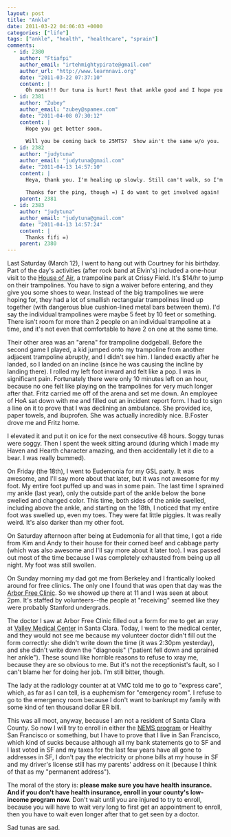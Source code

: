 ```yaml
---
layout: post
title: "Ankle"
date: 2011-03-22 04:06:03 +0000
categories: ["life"]
tags: ["ankle", "health", "healthcare", "sprain"]
comments:
  - id: 2380
    author: "Ftiafpi"
    author_email: "irtehmightypirate@gmail.com"
    author_url: "http://www.learnnavi.org"
    date: "2011-03-22 07:37:10"
    content: |
      Oh noes!!! Our tuna is hurt! Rest that ankle good and I hope you get better soon.
  - id: 2381
    author: "Zubey"
    author_email: "zubey@spamex.com"
    date: "2011-04-08 07:30:12"
    content: |
      Hope you get better soon.
      
      Will you be coming back to 25MTS?  Show ain't the same w/o you.
  - id: 2382
    author: "judytuna"
    author_email: "judytuna@gmail.com"
    date: "2011-04-13 14:57:10"
    content: |
      Heya, thank you. I'm healing up slowly. Still can't walk, so I'm mostly just staying at home. 
      
      Thanks for the ping, though =) I do want to get involved again!
    parent: 2381
  - id: 2383
    author: "judytuna"
    author_email: "judytuna@gmail.com"
    date: "2011-04-13 14:57:24"
    content: |
      Thanks fifi =)
    parent: 2380
---
```


Last Saturday (March 12), I went to hang out with Courtney for his birthday. Part of the day's activities (after rock band at Elvin's) included a one-hour visit to the [House of Air](http://houseofairsf.com/the-park/index.html), a trampoline park at Crissy Field. It's $14/hr to jump on their trampolines. You have to sign a waiver before entering, and they give you some shoes to wear. Instead of the big trampolines we were hoping for, they had a lot of smallish rectangular trampolines lined up together (with dangerous blue cushion-lined metal bars between them). I'd say the individual trampolines were maybe 5 feet by 10 feet or something. There isn't room for more than 2 people on an individual trampoline at a time, and it's not even that comfortable to have 2 on one at the same time.

Their other area was an "arena" for trampoline dodgeball. Before the second game I played, a kid jumped onto my trampoline from another adjacent trampoline abruptly, and I didn't see him. I landed exactly after he landed, so I landed on an incline (since he was causing the incline by landing there). I rolled my left foot inward and felt like a pop. I was in significant pain. Fortunately there were only 10 minutes left on an hour, because no one felt like playing on the trampolines for very much longer after that. Fritz carried me off of the arena and set me down. An employee of HoA sat down with me and filled out an incident report form. I had to sign a line on it to prove that I was declining an ambulance. She provided ice, paper towels, and ibuprofen. She was actually incredibly nice. B.Foster drove me and Fritz home. 

I elevated it and put it on ice for the next consecutive 48 hours. Soggy tunas were soggy. Then I spent the week sitting around (during which I made my Haven and Hearth character amazing, and then accidentally let it die to a bear. I was really bummed).

On Friday (the 18th), I went to Eudemonia for my GSL party. It was awesome, and I'll say more about that later, but it was not awesome for my foot. My entire foot puffed up and was in some pain. The last time I sprained my ankle (last year), only the outside part of the ankle below the bone swelled and changed color. This time, both sides of the ankle swelled, including above the ankle, and starting on the 18th, I noticed that my entire foot was swelled up, even my toes. They were fat little piggies. It was really weird. It's also darker than my other foot. 

On Saturday afternoon after being at Eudemonia for all that time, I got a ride from Kim and Andy to their house for their corned beef and cabbage party (which was also awesome and I'll say more about it later too). I was passed out most of the time because I was completely exhausted from being up all night. My foot was still swollen. 

On Sunday morning my dad got me from Berkeley and I frantically looked around for free clinics. The only one I found that was open that day was the [Arbor Free Clinic](http://arbor.stanford.edu). So we showed up there at 11 and I was seen at about 2pm. It's staffed by volunteers--the people at "receiving" seemed like they were probably Stanford undergrads.

The doctor I saw at Arbor Free Clinic filled out a form for me to get an xray at [Valley Medical Center](http://www.scvmed.org/portal/site/scvmc/) in Santa Clara. Today, I went to the medical center, and they would not see me because my volunteer doctor didn't fill out the form correctly: she didn't write down the time (it was 2:30pm yesterday), and she didn't write down the "diagnosis" ("patient fell down and sprained her ankle"). These sound like horrible reasons to refuse to xray me, because they are so obvious to me. But it's not the receptionist's fault, so I can't blame her for doing her job. I'm still bitter, though. 

The lady at the radiology counter at at VMC told me to go to "express care", which, as far as I can tell, is a euphemism for "emergency room". I refuse to go to the emergency room because I don't want to bankrupt my family with some kind of ten thousand dollar ER bill.

This was all moot, anyway, because I am not a resident of Santa Clara County. So now I will try to enroll in either the [NEMS program](http://www.nems.org/members.htm) or Healthy San Francisco or something, but I have to prove that I live in San Francisco, which kind of sucks because although all my bank statements go to SF and I last voted in SF and my taxes for the last few years have all gone to addresses in SF, I don't pay the electricity or phone bills at my house in SF and my driver's license still has my parents' address on it (because I think of that as my "permanent address").

The moral of the story is: **please make sure you have health insurance. And if you don't have health insurance, enroll in your county's low-income program now.** Don't wait until you are injured to try to enroll, because you will have to wait very long to first get an appointment to enroll, then you have to wait even longer after that to get seen by a doctor.

Sad tunas are sad.